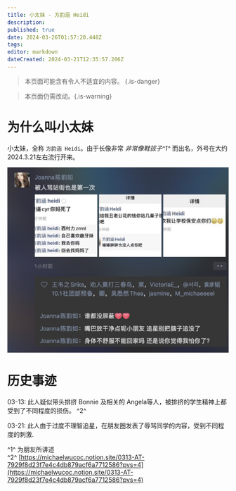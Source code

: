 ```yaml
---
title: 小太妹 - 方韵涵 Heidi
description: 
published: true
date: 2024-03-26T01:57:20.448Z
tags: 
editor: markdown
dateCreated: 2024-03-21T12:35:57.206Z
---
```


> 本页面可能含有令人不适宜的内容。
{.is-danger}

> 本页面仍需改动。{.is-warning}

# 为什么叫小太妹

小太妹，全称 `方韵涵 Heidi`。由于长像非常 *非常像鞋拔子^1^* 而出名，外号在大约2024.3.21左右流行开来。

![1091711018293_.pic.jpg](/1091711018293_.pic.jpg)

# 历史事迹

03-13: 此人疑似带头排挤 Bonnie 及相关的 Angela等人，被排挤的学生精神上都受到了不同程度的损伤。 ^2^

03-21: 此人由于过度不理智追星，在朋友圈发表了辱骂同学的内容，受到不同程度的刺激.


  
^1^ 为朋友所讲述  
^2^ [https://michaelwucoc.notion.site/0313-AT-7929f8d23f7e4c4db879acf6a7712586?pvs=4](https://michaelwucoc.notion.site/0313-AT-7929f8d23f7e4c4db879acf6a7712586?pvs=4)